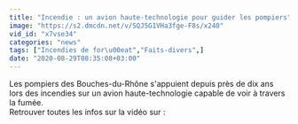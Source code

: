 ```yaml
---
title: "Incendie : un avion haute-technologie pour guider les pompiers"
image: "https://s2.dmcdn.net/v/SQJ5G1VHa3fge-F8s/x240"
vid_id: "x7vse34"
categories: "news"
tags: ["Incendies de for\u00eat","Faits-divers",]
date: "2020-08-29T08:35:08+03:00"
---
```

Les pompiers des Bouches-du-Rhône s'appuient depuis près de dix ans lors des incendies sur un avion haute-technologie capable de voir à travers la fumée.   <br>Retrouver toutes les infos sur la vidéo sur : 
